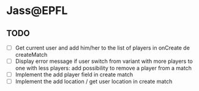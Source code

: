 # Jass@EPFL

## TODO

- [ ] Get current user and add him/her to the list of players in onCreate de createMatch
- [ ] Display error message if user switch from variant with more players to one with less players: add possibility to remove a player from a match
- [ ] Implement the add player field in create match
- [ ] Implement the add location / get user location in create match
